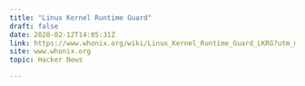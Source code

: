 ```yaml
---
title: "Linux Kernel Runtime Guard"
draft: false
date: 2020-02-12T14:05:31Z
link: https://www.whonix.org/wiki/Linux_Kernel_Runtime_Guard_LKRG?utm_medium=RSS&utm_source=hune
site: www.whonix.org
topic: Hacker News  

---
```

